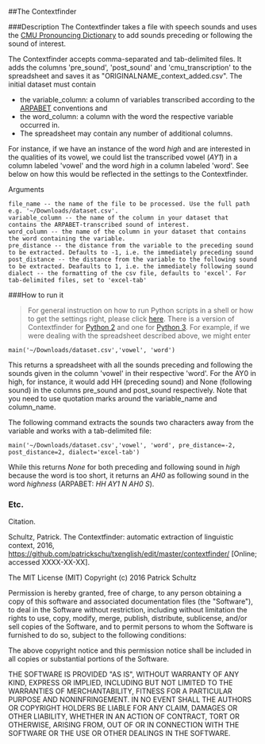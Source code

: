 ##The Contextfinder

###Description
The Contextfinder takes a file with speech sounds and uses the [CMU Pronouncing Dictionary](http://www.speech.cs.cmu.edu/cgi-bin/cmudict) to add sounds preceding or following the sound of interest.

The Contextfinder accepts comma-separated and tab-delimited files. It adds the columns 'pre_sound', 'post_sound' and 'cmu_transcription' to the spreadsheet and saves it as "ORIGINALNAME_context_added.csv". The initial dataset must contain 

* the variable_column: a column of variables transcribed according to the [ARPABET](https://en.wikipedia.org/wiki/Arpabet) conventions and 
* the word_column: a column with the word the respective variable occurred in. 
* The spreadsheet may contain any number of additional columns. 

For instance, if we have an instance of the word *high* and are interested in the qualities of its vowel, we could list the transcribed vowel (*AY1*) in a column labeled 'vowel' and the word *high* in a column labeled 'word'. See below on how this would be reflected in the settings to the Contextfinder.  


Arguments

    file_name -- the name of the file to be processed. Use the full path e.g. '~/Downloads/dataset.csv'.
    variable_column -- the name of the column in your dataset that contains the ARPABET-transcribed sound of interest.
    word_column -- the name of the column in your dataset that contains the word containing the variable.
    pre_distance -- the distance from the variable to the preceding sound to be extracted. Defaults to -1, i.e. the immediately preceding sound
    post_distance -- the distance from the variable to the following sound to be extracted. Deafaults to 1, i.e. the immediately following sound
    dialect -- the formatting of the csv file, defaults to 'excel'. For tab-delimited files, set to 'excel-tab'

###How to run it
>For general instruction on how to run Python scripts in a shell or how to get the settings right, please click [here](https://github.com/patrickschu/txenglish/edit/master/faveconverter/README.md).
There is a version of Contextfinder for [Python 2](https://github.com/patrickschu/txenglish/blob/master/contextfinder/contextfinder_py2.py) and one for [Python 3](https://github.com/patrickschu/txenglish/blob/master/contextfinder/contextfinder_py3.py). 
For example, if we were dealing with the spreadsheet described above, we might enter

    main('~/Downloads/dataset.csv','vowel', 'word')

This returns a spreadsheet with all the sounds preceding and following the sounds given in the column 'vowel' in their respective 'word'. For the AY0 in high, for instance, it would add HH (preceding sound) and None (following sound) in the columns pre_sound and post_sound respectively. Note that you need to use quotation marks around the variable_name and column_name. 

The following command extracts the sounds two characters away from the variable and works with a tab-delimited file:

    main('~/Downloads/dataset.csv','vowel', 'word', pre_distance=-2, post_distance=2, dialect='excel-tab')

While this returns *None* for both preceding and following sound in *high* because the word is too short, it returns an *AH0* as following sound in the word *highness* (ARPABET:  *HH AY1 N AH0 S*).

### Etc.

Citation. 

Schultz, Patrick. The Contextfinder: automatic extraction of linguistic context, 2016, https://github.com/patrickschu/txenglish/edit/master/contextfinder/ [Online; accessed XXXX-XX-XX].

The MIT License (MIT)
Copyright (c) 2016 Patrick Schultz

Permission is hereby granted, free of charge, to any person obtaining a copy of this software and associated documentation files (the "Software"), to deal in the Software without restriction, including without limitation the rights to use, copy, modify, merge, publish, distribute, sublicense, and/or sell copies of the Software, and to permit persons to whom the Software is furnished to do so, subject to the following conditions:

The above copyright notice and this permission notice shall be included in all copies or substantial portions of the Software.

THE SOFTWARE IS PROVIDED "AS IS", WITHOUT WARRANTY OF ANY KIND, EXPRESS OR IMPLIED, INCLUDING BUT NOT LIMITED TO THE WARRANTIES OF MERCHANTABILITY, FITNESS FOR A PARTICULAR PURPOSE AND NONINFRINGEMENT. IN NO EVENT SHALL THE AUTHORS OR COPYRIGHT HOLDERS BE LIABLE FOR ANY CLAIM, DAMAGES OR OTHER LIABILITY, WHETHER IN AN ACTION OF CONTRACT, TORT OR OTHERWISE, ARISING FROM, OUT OF OR IN CONNECTION WITH THE SOFTWARE OR THE USE OR OTHER DEALINGS IN THE SOFTWARE.
